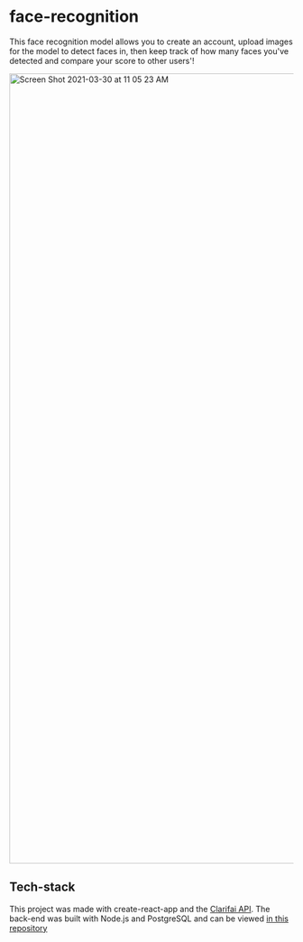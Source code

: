 # face-recognition

This face recognition model allows you to create an account, upload images for the model to detect faces in, then keep track of how many faces you've detected and compare your score to other users'!

<img width="1401" alt="Screen Shot 2021-03-30 at 11 05 23 AM" src="https://user-images.githubusercontent.com/69114559/113035205-d52af580-9147-11eb-920e-f856e82cadd2.png">

## Tech-stack

This project was made with create-react-app and the [Clarifai API](https://www.clarifai.com/). The back-end was built with Node.js and PostgreSQL and can be viewed [in this repository](https://github.com/ayanagriffin/smart-brain-api)
